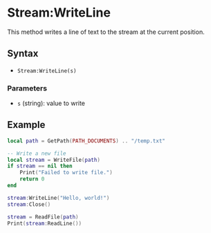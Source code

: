 # Stream:WriteLine #
This method writes a line of text to the stream at the current position.

## Syntax ##
- `Stream:WriteLine(s)`

### Parameters ###
- `s` (string): value to write

## Example

```lua
local path = GetPath(PATH_DOCUMENTS) .. "/temp.txt"

-- Write a new file
local stream = WriteFile(path)
if stream == nil then
    Print("Failed to write file.")
    return 0
end

stream:WriteLine("Hello, world!")
stream:Close()

stream = ReadFile(path)
Print(stream:ReadLine())
```
